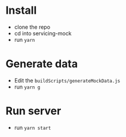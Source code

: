 # Install
- clone the repo
- cd into servicing-mock
- run `yarn`

# Generate data
- Edit the `buildScripts/generateMockData.js`
- run `yarn g`

# Run server
- run `yarn start`
